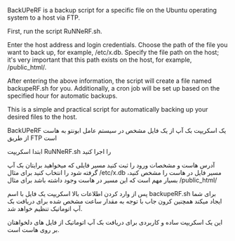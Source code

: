 BackUPeRF is a backup script for a specific file on the Ubuntu operating system to a host via FTP.

First, run the script RuNNeRF.sh.

Enter the host address and login credentials.
Choose the path of the file you want to back up, for example, /etc/x.db.
Specify the file path on the host; it's very important that this path exists on the host, for example, /public_html/.

After entering the above information, the script will create a file named backupeRF.sh for you. 
Additionally, a cron job will be set up based on the specified hour for automatic backups.

This is a simple and practical script for automatically backing up your desired files to the host.


BackUPeRF یک اسکریپت بک آپ از یک فایل مشخص در سیستم عامل ابونتو به هاست از طریق FTP است

ابتدا اسکریپت RuNNeRF.sh را اجرا کنید

آدرس هاست و مشخصات ورود را ثبت کنید
مسیر فایلی که میخواهید برایتان بک آپ گرفته شود را انتخاب کنید برای مثال /etc/x.db
مسیر فایل در هاست را مشخص کنید، بسیار مهم است که این مسیر در هاست وجود داشته باشد برای مثال /public_html/

پس از وارد کردن اطلاعات بالا اسکریپت یک فایل با اسم backupeRF.sh برای شما ایجاد میکند
همچنین  کرون جاب با توجه به مقدار ساعت مشخص شده برای دریافت بک آپ اتوماتیک تنظیم خواهد شد.


این یک اسکریپت ساده و کاربردی برای دریافت بک آپ اتوماتیک از فایل های دلخواهتان بر روی هاست است.
